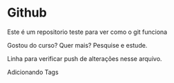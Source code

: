 # Github

Este é um repositorio teste para ver como o git funciona

Gostou do curso? Quer mais? Pesquise e estude.

Linha para verificar push de alterações nesse arquivo.

Adicionando Tags